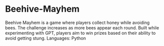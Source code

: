 # Beehive-Mayhem
Beehive Mayhem is a game where players collect honey while avoiding bees. The challenge increases as more bees appear each round. Built while experimenting with GPT, players aim to win prizes based on their ability to avoid getting stung.  Languages: Python
